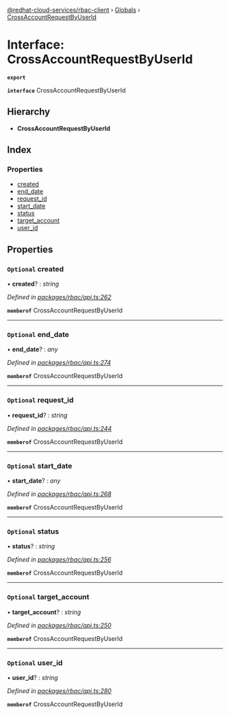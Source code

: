[@redhat-cloud-services/rbac-client](../README.md) › [Globals](../globals.md) › [CrossAccountRequestByUserId](crossaccountrequestbyuserid.md)

# Interface: CrossAccountRequestByUserId

**`export`** 

**`interface`** CrossAccountRequestByUserId

## Hierarchy

* **CrossAccountRequestByUserId**

## Index

### Properties

* [created](crossaccountrequestbyuserid.md#optional-created)
* [end_date](crossaccountrequestbyuserid.md#optional-end_date)
* [request_id](crossaccountrequestbyuserid.md#optional-request_id)
* [start_date](crossaccountrequestbyuserid.md#optional-start_date)
* [status](crossaccountrequestbyuserid.md#optional-status)
* [target_account](crossaccountrequestbyuserid.md#optional-target_account)
* [user_id](crossaccountrequestbyuserid.md#optional-user_id)

## Properties

### `Optional` created

• **created**? : *string*

*Defined in [packages/rbac/api.ts:262](https://github.com/RedHatInsights/javascript-clients/blob/master/packages/rbac/api.ts#L262)*

**`memberof`** CrossAccountRequestByUserId

___

### `Optional` end_date

• **end_date**? : *any*

*Defined in [packages/rbac/api.ts:274](https://github.com/RedHatInsights/javascript-clients/blob/master/packages/rbac/api.ts#L274)*

**`memberof`** CrossAccountRequestByUserId

___

### `Optional` request_id

• **request_id**? : *string*

*Defined in [packages/rbac/api.ts:244](https://github.com/RedHatInsights/javascript-clients/blob/master/packages/rbac/api.ts#L244)*

**`memberof`** CrossAccountRequestByUserId

___

### `Optional` start_date

• **start_date**? : *any*

*Defined in [packages/rbac/api.ts:268](https://github.com/RedHatInsights/javascript-clients/blob/master/packages/rbac/api.ts#L268)*

**`memberof`** CrossAccountRequestByUserId

___

### `Optional` status

• **status**? : *string*

*Defined in [packages/rbac/api.ts:256](https://github.com/RedHatInsights/javascript-clients/blob/master/packages/rbac/api.ts#L256)*

**`memberof`** CrossAccountRequestByUserId

___

### `Optional` target_account

• **target_account**? : *string*

*Defined in [packages/rbac/api.ts:250](https://github.com/RedHatInsights/javascript-clients/blob/master/packages/rbac/api.ts#L250)*

**`memberof`** CrossAccountRequestByUserId

___

### `Optional` user_id

• **user_id**? : *string*

*Defined in [packages/rbac/api.ts:280](https://github.com/RedHatInsights/javascript-clients/blob/master/packages/rbac/api.ts#L280)*

**`memberof`** CrossAccountRequestByUserId
